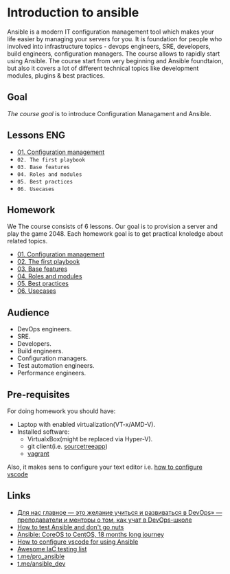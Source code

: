# Introduction to ansible

Ansible is a modern IT configuration management tool which makes your life easier by managing your servers for you.
It is foundation for people who involved into infrastructure topics - devops engineers, SRE, developers, build engineers, configuration managers. The course allows to rapidly start using Ansible. The course start from very beginning and Ansible foundtaion, but also it covers a lot of different technical topics like development modules, plugins & best practices.

## Goal

_The course goal_ is to introduce Configuration Managament and Ansible.

## Lessons ENG

* [01. Configuration management](docs/01.md)
* `02. The first playbook`
* `03. Base features`
* `04. Roles and modules`
* `05. Best practices`
* `06. Usecases`

## Homework

We The course consists of 6 lessons. Our goal is to provision a server and play the game 2048. Each homework goal is to get practical knoledge about related topics.

* [01. Configuration management](student_files/01/README.md)
* [02. The first playbook](student_files/02/README.md)
* [03. Base features](student_files/03/README.md)
* [04. Roles and modules](student_files/04/README.md)
* [05. Best practices](student_files/05/README.md)
* [06. Usecases](student_files/06/README.md)

## Audience

* DevOps engineers.
* SRE.
* Developers.
* Build engineers.
* Configuration managers.
* Test automation engineers.
* Performance engineers.

## Pre-requisites

For doing homework you should have:

* Laptop with enabled virtualization(VT-x/AMD-V).
* Installed software:
  * VirtualxBox(might be replaced via Hyper-V).
  * git client(i.e. [sourcetreeapp](https://www.sourcetreeapp.com/))
  * [vagrant](https://www.vagrantup.com)

Also, it makes sens to configure your text editor i.e. [how to configure vscode](http://www.goncharov.xyz/it/vscode.html)

## Links

* [Для нас главное — это желание учиться и развиваться в DevOps» — преподаватели и менторы о том, как учат в DevOps-школе](https://habr.com/en/company/deutschetelekomitsolutions/blog/521648/)
* [How to test Ansible and don't go nuts](https://www.goncharov.xyz/it/ansible-testing-en.html)
* [Ansible: CoreOS to CentOS, 18 months long journey](https://www.goncharov.xyz/it/coreos2centos-en.html)
* [How to configure vscode for using Ansible](https://www.goncharov.xyz/it/vscode.html)
* [Awesome IaC testing list](https://github.com/ultral/awesome-iac-testing)
* [t.me/pro_ansible](https://t.me/pro_ansible)
* [t.me/ansible_dev](https://t.me/ansible_dev)
